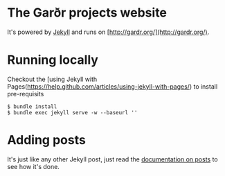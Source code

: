 # The Garðr projects website

It's powered by [Jekyll](http://jekyllrb.com/) and runs on [http://gardr.org/](http://gardr.org/).


# Running locally

Checkout the [using Jekyll with Pages(https://help.github.com/articles/using-jekyll-with-pages/) to install pre-requisits

	$ bundle install
	$ bundle exec jekyll serve -w --baseurl ''

# Adding posts

It's just like any other Jekyll post, just read the [documentation on posts](http://jekyllrb.com/docs/posts/) to see how it's done.
